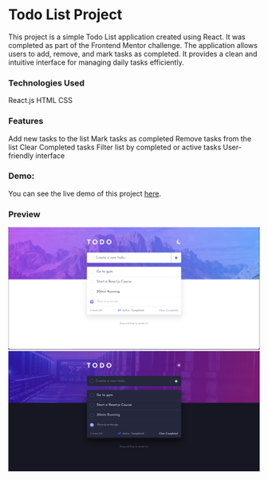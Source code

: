 # Todo List Project
This project is a simple Todo List application created using React. It was completed as part of the Frontend Mentor challenge. The application allows users to add, remove, and mark tasks as completed. It provides a clean and intuitive interface for managing daily tasks efficiently.

### Technologies Used
React.js
HTML
CSS
### Features
Add new tasks to the list
Mark tasks as completed
Remove tasks from the list
Clear Completed tasks
Filter list by completed or active tasks
User-friendly interface

### Demo:
You can see the live demo of this project [here](https://salmaane.github.io/todo-list-v2/).

### Preview
![screenshot 1](<readme_images/Screenshot (61).png>)
![screenshot 2](<readme_images/Screenshot (62).png>)

